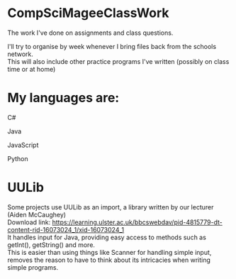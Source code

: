 # CompSciMageeClassWork
The work I've done on assignments and class questions.

I'll try to organise by week whenever I bring files back from the schools network.  
This will also include other practice programs I've written (possibly on class time or at home)  


# My languages are:
C#

Java

JavaScript

Python

# UULib

Some projects use UULib as an import, a library written by our lecturer (Aiden McCaughey)  
Download link: https://learning.ulster.ac.uk/bbcswebdav/pid-4815779-dt-content-rid-16073024_1/xid-16073024_1  
It handles input for Java, providing easy access to methods such as getInt(), getString() and more.  
This is easier than using things like Scanner for handling simple input, removes the reason to have to think about its intricacies when writing simple programs.


